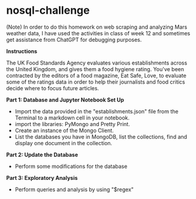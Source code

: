 # nosql-challenge
(Note) In order to do this homework on web scraping and analyzing Mars weather data, I have used the activities in class of week 12 and sometimes get assistance from ChatGPT for debugging purposes.

**Instructions**

The UK Food Standards Agency evaluates various establishments across the United Kingdom, and gives them a food hygiene rating. You've been contracted by the editors of a food magazine, Eat Safe, Love, to evaluate some of the ratings data in order to help their journalists and food critics decide where to focus future articles.

**Part 1: Database and Jupyter Notebook Set Up**

- Import the data provided in the "establishments.json" file from the Terminal to a markdown cell in your notebook.
- import the libraries: PyMongo and Pretty Print.
- Create an instance of the Mongo Client.
- List the databases you have in MongoDB, list the collections, find and display one document in the collection.

**Part 2: Update the Database**

- Perform some modifications for the database

**Part 3: Exploratory Analysis**

- Perform queries and analysis by using "$regex"
